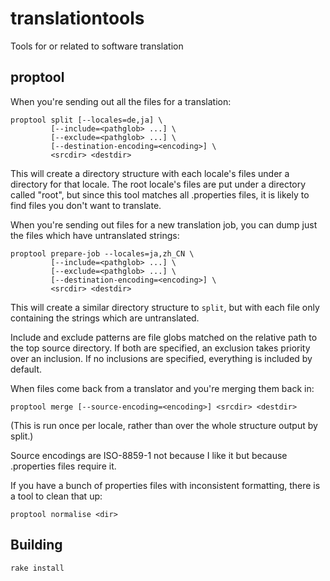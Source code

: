 translationtools
================

Tools for or related to software translation

proptool
--------

When you're sending out all the files for a translation:

    proptool split [--locales=de,ja] \
             [--include=<pathglob> ...] \
             [--exclude=<pathglob> ...] \
             [--destination-encoding=<encoding>] \
             <srcdir> <destdir>

This will create a directory structure with each locale's files under a directory
for that locale. The root locale's files are put under a directory called "root",
but since this tool matches all .properties files, it is likely to find files you
don't want to translate.

When you're sending out files for a new translation job, you can dump just the files
which have untranslated strings:

    proptool prepare-job --locales=ja,zh_CN \
             [--include=<pathglob> ...] \
             [--exclude=<pathglob> ...] \
             [--destination-encoding=<encoding>] \
             <srcdir> <destdir>

This will create a similar directory structure to `split`, but with each file only
containing the strings which are untranslated.

Include and exclude patterns are file globs matched on the relative path to the top
source directory. If both are specified, an exclusion takes priority over an
inclusion. If no inclusions are specified, everything is included by default.

When files come back from a translator and you're merging them back in:

    proptool merge [--source-encoding=<encoding>] <srcdir> <destdir>

(This is run once per locale, rather than over the whole structure output by split.)

Source encodings are ISO-8859-1 not because I like it but because .properties
files require it.

If you have a bunch of properties files with inconsistent formatting, there is
a tool to clean that up:

    proptool normalise <dir>


Building
--------

```
rake install
```
